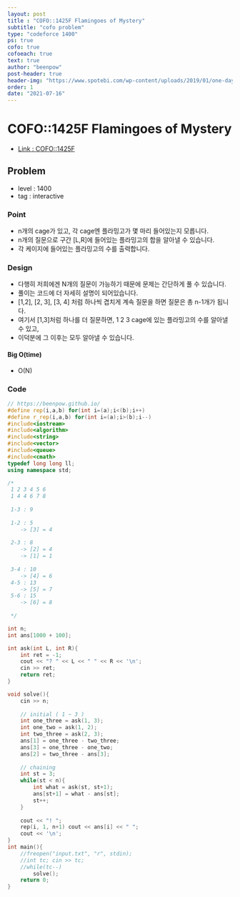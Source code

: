 ```yaml
---
layout: post
title : "COFO::1425F Flamingoes of Mystery"
subtitle: "cofo problem"
type: "codeforce 1400"
ps: true
cofo: true
cofoeach: true
text: true
author: "beenpow"
post-header: true
header-img: "https://www.spotebi.com/wp-content/uploads/2019/01/one-day-day-one-workout-motivation-spotebi.jpg"
order: 1
date: "2021-07-16"
---
```

# COFO::1425F Flamingoes of Mystery
- [Link : COFO::1425F](https://codeforces.com/problemset/problem/1425/F)

## Problem 

- level : 1400
- tag : interactive

### Point
- n개의 cage가 있고, 각 cage엔 플라밍고가 몇 마리 들어있는지 모릅니다.
- n개의 질문으로 구간 [L,R]에 들어있는 플라밍고의 합을 알아낼 수 있습니다.
- 각 케이지에 들어있는 플라밍고의 수를 출력합니다.

### Design
- 다행히 저희에겐 N개의 질문이 가능하기 때문에 문제는 간단하게 풀 수 있습니다.
- 풀이는 코드에 더 자세히 설명이 되어있습니다.
- [1,2], [2, 3], [3, 4] 처럼 하나씩 겹치게 계속 질문을 하면 질문은 총 n-1개가 됩니다.
- 여기서 [1,3]처럼 하나를 더 질문하면, 1 2 3 cage에 있는 플라밍고의 수를 알아낼 수 있고,
- 이덕분에 그 이후는 모두 알아낼 수 있습니다.

#### Big O(time)
- O(N)

### Code

```cpp
// https://beenpow.github.io/
#define rep(i,a,b) for(int i=(a);i<(b);i++)
#define r_rep(i,a,b) for(int i=(a);i>(b);i--)
#include<iostream>
#include<algorithm>
#include<string>
#include<vector>
#include<queue>
#include<cmath>
typedef long long ll;
using namespace std;

/*
 1 2 3 4 5 6
 1 4 4 6 7 8
 
 1-3 : 9
 
 1-2 : 5
    -> [3] = 4
 
 2-3 : 8
    -> [2] = 4
    -> [1] = 1
 
 3-4 : 10
    -> [4] = 6
 4-5 : 13
    -> [5] = 7
 5-6 : 15
    -> [6] = 8
 
 */

int n;
int ans[1000 + 100];

int ask(int L, int R){
    int ret = -1;
    cout << "? " << L << " " << R << '\n';
    cin >> ret;
    return ret;
}

void solve(){
    cin >> n;
    
    // initial ( 1 ~ 3 )
    int one_three = ask(1, 3);
    int one_two = ask(1, 2);
    int two_three = ask(2, 3);
    ans[1] = one_three - two_three;
    ans[3] = one_three - one_two;
    ans[2] = two_three - ans[3];
    
    // chaining
    int st = 3;
    while(st < n){
        int what = ask(st, st+1);
        ans[st+1] = what - ans[st];
        st++;
    }
    
    cout << "! ";
    rep(i, 1, n+1) cout << ans[i] << " ";
    cout << '\n';
}
int main(){
    //freopen("input.txt", "r", stdin);
    //int tc; cin >> tc;
    //while(tc--)
        solve();
    return 0;
}
```
